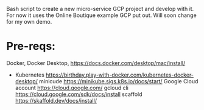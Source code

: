 Bash script to create a new micro-service GCP project and develop with it. For now it uses the Online Boutique example GCP put out. Will soon change for my own demo.

Pre-reqs:
=========
Docker, Docker Desktop, https://docs.docker.com/desktop/mac/install/
  + Kubernetes https://birthday.play-with-docker.com/kubernetes-docker-desktop/
minicude https://minikube.sigs.k8s.io/docs/start/
Google Cloud account https://cloud.google.com/
gcloud cli https://cloud.google.com/sdk/docs/install
scaffold https://skaffold.dev/docs/install/